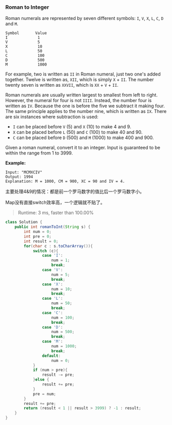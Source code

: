 ### Roman to Integer

Roman numerals are represented by seven different symbols: `I`, `V`, `X`, `L`, `C`, `D` and `M`.

```
Symbol       Value
I             1
V             5
X             10
L             50
C             100
D             500
M             1000
```

For example, two is written as `II` in Roman numeral, just two one's added together. Twelve is written as, `XII`, which is simply `X` + `II`. The number twenty seven is written as `XXVII`, which is `XX` + `V` + `II`.

Roman numerals are usually written largest to smallest from left to right. However, the numeral for four is not `IIII`. Instead, the number four is written as `IV`. Because the one is before the five we subtract it making four. The same principle applies to the number nine, which is written as `IX`. There are six instances where subtraction is used:

- `I` can be placed before `V` (5) and `X` (10) to make 4 and 9. 
- `X` can be placed before `L` (50) and `C` (100) to make 40 and 90. 
- `C` can be placed before `D` (500) and `M` (1000) to make 400 and 900.

Given a roman numeral, convert it to an integer. Input is guaranteed to be within the range from 1 to 3999.

**Example:**

```
Input: "MCMXCIV"
Output: 1994
Explanation: M = 1000, CM = 900, XC = 90 and IV = 4.
```

主要处理4&9的情况：都是前一个罗马数字的值比后一个罗马数字小。

Map没有直接switch效率高，一个逻辑就不贴了。

> Runtime: 3 ms, faster than 100.00% 

```java
class Solution {
    public int romanToInt(String s) {
        int num = 0;
        int pre = 0;
        int result = 0;
        for(char c : s.toCharArray()){
            switch (c){
                case 'I':
                    num = 1;
                    break;
                case 'V':
                    num = 5;
                    break;
                case 'X':
                    num = 10;
                    break;
                case 'L':
                    num = 50;
                    break;
                case 'C':
                    num = 100;
                    break;
                case 'D':
                    num = 500;
                    break;
                case 'M':
                    num = 1000;
                    break;
                default:
                    num = 0;
            }
            if (num > pre){
                result -= pre;
            }else {
                result += pre;
            }
            pre = num;
        }
        result += pre;
        return (result < 1 || result > 3999) ? -1 : result;
    }
}
```

